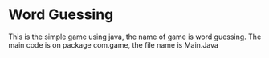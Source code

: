 # Word Guessing

This is the simple game using java, the name of game is word guessing.
The main code is on package com.game, the file name is Main.Java